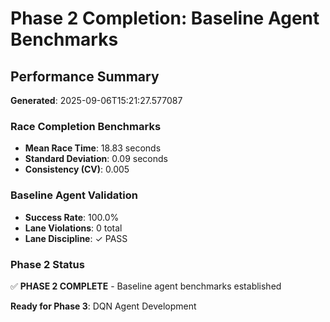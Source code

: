 # Phase 2 Completion: Baseline Agent Benchmarks

## Performance Summary

**Generated**: 2025-09-06T15:21:27.577087

### Race Completion Benchmarks
- **Mean Race Time**: 18.83 seconds
- **Standard Deviation**: 0.09 seconds
- **Consistency (CV)**: 0.005

### Baseline Agent Validation
- **Success Rate**: 100.0%
- **Lane Violations**: 0 total
- **Lane Discipline**: ✓ PASS

### Phase 2 Status
✅ **PHASE 2 COMPLETE** - Baseline agent benchmarks established

**Ready for Phase 3**: DQN Agent Development
